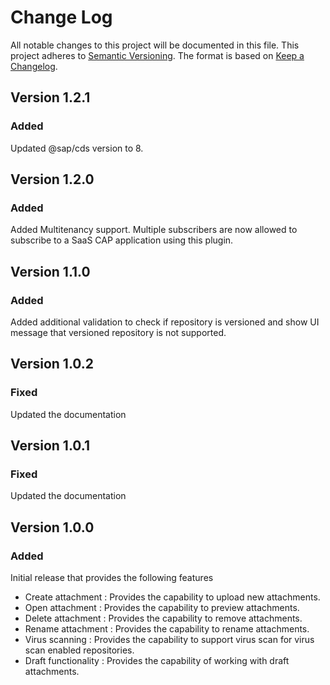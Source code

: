 # Change Log

All notable changes to this project will be documented in this file.
This project adheres to [Semantic Versioning](http://semver.org/).
The format is based on [Keep a Changelog](http://keepachangelog.com/).

## Version 1.2.1

### Added
Updated @sap/cds version to 8.

## Version 1.2.0

### Added
Added Multitenancy support. Multiple subscribers are now allowed to subscribe to a SaaS CAP application using this plugin.

## Version 1.1.0

### Added
Added additional validation to check if repository is versioned and show UI message that versioned repository is not supported.

## Version 1.0.2

### Fixed

Updated the documentation

## Version 1.0.1

### Fixed

Updated the documentation 

## Version 1.0.0

### Added

Initial release that provides the following features 

- Create attachment : Provides the capability to upload new attachments.
- Open attachment : Provides the capability to preview attachments.
- Delete attachment : Provides the capability to remove attachments.
- Rename attachment : Provides the capability to rename attachments.
- Virus scanning : Provides the capability to support virus scan for virus scan enabled repositories.
- Draft functionality : Provides the capability of working with draft attachments.